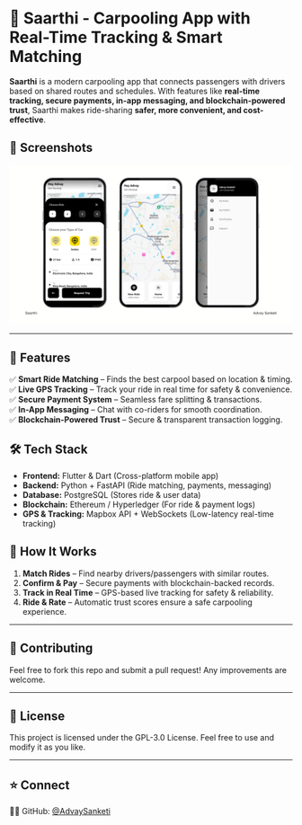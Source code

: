 # 🚗 Saarthi - Carpooling App with Real-Time Tracking & Smart Matching

**Saarthi** is a modern carpooling app that connects passengers with drivers based on shared routes and schedules. With features like **real-time tracking, secure payments, in-app messaging, and blockchain-powered trust**, Saarthi makes ride-sharing **safer, more convenient, and cost-effective**.

## 📸 **Screenshots**

![Saarthi Screenshot](saarthi.png)

---

## 🌟 Features

✅ **Smart Ride Matching** – Finds the best carpool based on location & timing.  
✅ **Live GPS Tracking** – Track your ride in real time for safety & convenience.  
✅ **Secure Payment System** – Seamless fare splitting & transactions.  
✅ **In-App Messaging** – Chat with co-riders for smooth coordination.  
✅ **Blockchain-Powered Trust** – Secure & transparent transaction logging.

## 🛠 Tech Stack

- **Frontend:** Flutter & Dart (Cross-platform mobile app)
- **Backend:** Python + FastAPI (Ride matching, payments, messaging)
- **Database:** PostgreSQL (Stores ride & user data)
- **Blockchain:** Ethereum / Hyperledger (For ride & payment logs)
- **GPS & Tracking:** Mapbox API + WebSockets (Low-latency real-time tracking)

## 📌 How It Works

1. **Match Rides** – Find nearby drivers/passengers with similar routes.
2. **Confirm & Pay** – Secure payments with blockchain-backed records.
3. **Track in Real Time** – GPS-based live tracking for safety & reliability.
4. **Ride & Rate** – Automatic trust scores ensure a safe carpooling experience.

---

## 🌟 Contributing

Feel free to fork this repo and submit a pull request! Any improvements are welcome.

---

## 📜 License

This project is licensed under the GPL-3.0 License. Feel free to use and modify it as you like.

---

## ⭐ Connect

👨‍💻 GitHub: [@AdvaySanketi](https://github.com/AdvaySanketi)
